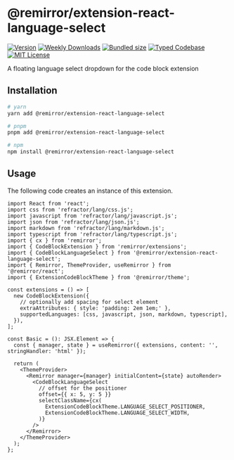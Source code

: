 # @remirror/extension-react-language-select

[![Version][version]][npm] [![Weekly Downloads][downloads-badge]][npm] [![Bundled size][size-badge]][size] [![Typed Codebase][typescript]](#) [![MIT License][license]](#)

[version]: https://flat.badgen.net/npm/v/@remirror/extension-react-language-select
[npm]: https://npmjs.com/package/@remirror/extension-react-language-select
[license]: https://flat.badgen.net/badge/license/MIT/purple
[size]: https://bundlephobia.com/result?p=@remirror/extension-react-language-select
[size-badge]: https://flat.badgen.net/bundlephobia/minzip/@remirror/extension-react-language-select
[typescript]: https://flat.badgen.net/badge/icon/TypeScript?icon=typescript&label
[downloads-badge]: https://badgen.net/npm/dw/@remirror/extension-react-language-select/red?icon=npm

A floating language select dropdown for the code block extension

## Installation

```bash
# yarn
yarn add @remirror/extension-react-language-select

# pnpm
pnpm add @remirror/extension-react-language-select

# npm
npm install @remirror/extension-react-language-select
```

## Usage

The following code creates an instance of this extension.


```tsx
import React from 'react';
import css from 'refractor/lang/css.js';
import javascript from 'refractor/lang/javascript.js';
import json from 'refractor/lang/json.js';
import markdown from 'refractor/lang/markdown.js';
import typescript from 'refractor/lang/typescript.js';
import { cx } from 'remirror';
import { CodeBlockExtension } from 'remirror/extensions';
import { CodeBlockLanguageSelect } from '@remirror/extension-react-language-select';
import { Remirror, ThemeProvider, useRemirror } from '@remirror/react';
import { ExtensionCodeBlockTheme } from '@remirror/theme';

const extensions = () => [
  new CodeBlockExtension({
    // optionally add spacing for select element
    extraAttributes: { style: 'padding: 2em 1em;' },
    supportedLanguages: [css, javascript, json, markdown, typescript],
  }),
];

const Basic = (): JSX.Element => {
  const { manager, state } = useRemirror({ extensions, content: '', stringHandler: 'html' });

  return (
    <ThemeProvider>
      <Remirror manager={manager} initialContent={state} autoRender>
        <CodeBlockLanguageSelect
          // offset for the positioner
          offset={{ x: 5, y: 5 }}
          selectClassName={cx(
            ExtensionCodeBlockTheme.LANGUAGE_SELECT_POSITIONER,
            ExtensionCodeBlockTheme.LANGUAGE_SELECT_WIDTH,
          )}
        />
      </Remirror>
    </ThemeProvider>
  );
};
```
